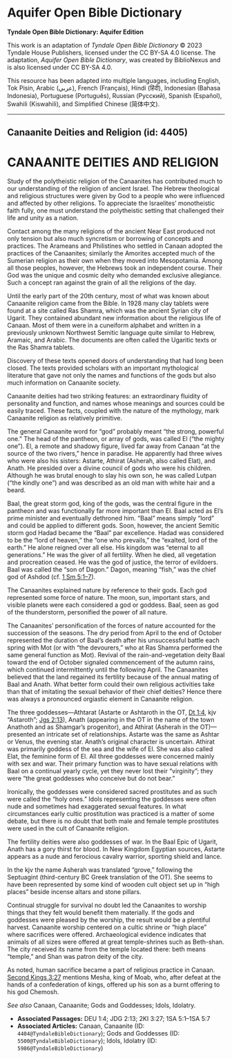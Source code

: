 # Aquifer Open Bible Dictionary

**Tyndale Open Bible Dictionary: Aquifer Edition**

This work is an adaptation of *Tyndale Open Bible Dictionary* © 2023 Tyndale House Publishers, licensed under the CC BY\-SA 4\.0 license. The adaptation, *Aquifer Open Bible Dictionary*, was created by BiblioNexus and is also licensed under CC BY\-SA 4\.0\.

This resource has been adapted into multiple languages, including English, Tok Pisin, Arabic (عربي), French (Français), Hindi (हिंदी), Indonesian (Bahasa Indonesia), Portuguese (Português), Russian (Русский), Spanish (Español), Swahili (Kiswahili), and Simplified Chinese (简体中文).



--------------------------------

## Canaanite Deities and Religion (id: 4405)

CANAANITE DEITIES AND RELIGION
==============================

Study of the polytheistic religion of the Canaanites has contributed much to our understanding of the religion of ancient Israel. The Hebrew theological and religious structures were given by God to a people who were influenced and affected by other religions. To appreciate the Israelites’ monotheistic faith fully, one must understand the polytheistic setting that challenged their life and unity as a nation.

Contact among the many religions of the ancient Near East produced not only tension but also much syncretism or borrowing of concepts and practices. The Arameans and Philistines who settled in Canaan adopted the practices of the Canaanites; similarly the Amorites accepted much of the Sumerian religion as their own when they moved into Mesopotamia. Among all those peoples, however, the Hebrews took an independent course. Their God was the unique and cosmic deity who demanded exclusive allegiance. Such a concept ran against the grain of all the religions of the day.

Until the early part of the 20th century, most of what was known about Canaanite religion came from the Bible. In 1928 many clay tablets were found at a site called Ras Shamra, which was the ancient Syrian city of Ugarit. They contained abundant new information about the religious life of Canaan. Most of them were in a cuneiform alphabet and written in a previously unknown Northwest Semitic language quite similar to Hebrew, Aramaic, and Arabic. The documents are often called the Ugaritic texts or the Ras Shamra tablets.

Discovery of these texts opened doors of understanding that had long been closed. The texts provided scholars with an important mythological literature that gave not only the names and functions of the gods but also much information on Canaanite society.

Canaanite deities had two striking features: an extraordinary fluidity of personality and function, and names whose meanings and sources could be easily traced. These facts, coupled with the nature of the mythology, mark Canaanite religion as relatively primitive.

The general Canaanite word for “god” probably meant “the strong, powerful one.” The head of the pantheon, or array of gods, was called El (“the mighty one”). El, a remote and shadowy figure, lived far away from Canaan “at the source of the two rivers,” hence in paradise. He apparently had three wives who were also his sisters: Astarte, Athirat (Asherah, also called Elat), and Anath. He presided over a divine council of gods who were his children. Although he was brutal enough to slay his own son, he was called Lutpan (“the kindly one”) and was described as an old man with white hair and a beard.

Baal, the great storm god, king of the gods, was the central figure in the pantheon and was functionally far more important than El. Baal acted as El’s prime minister and eventually dethroned him. “Baal” means simply “lord” and could be applied to different gods. Soon, however, the ancient Semitic storm god Hadad became the “Baal” par excellence. Hadad was considered to be the “lord of heaven,” the “one who prevails,” the “exalted, lord of the earth.” He alone reigned over all else. His kingdom was “eternal to all generations.” He was the giver of all fertility. When he died, all vegetation and procreation ceased. He was the god of justice, the terror of evildoers. Baal was called the “son of Dagon.” Dagon, meaning “fish,” was the chief god of Ashdod (cf. [1 Sm 5:1–7](https://ref.ly/1Sam5:1-1Sam5:7)).

The Canaanites explained nature by reference to their gods. Each god represented some force of nature. The moon, sun, important stars, and visible planets were each considered a god or goddess. Baal, seen as god of the thunderstorm, personified the power of all nature.

The Canaanites’ personification of the forces of nature accounted for the succession of the seasons. The dry period from April to the end of October represented the duration of Baal’s death after his unsuccessful battle each spring with Mot (or with “the devourers,” who at Ras Shamra performed the same general function as Mot). Revival of the rain\-and\-vegetation deity Baal toward the end of October signaled commencement of the autumn rains, which continued intermittently until the following April. The Canaanites believed that the land regained its fertility because of the annual mating of Baal and Anath. What better form could their own religious activities take than that of imitating the sexual behavior of their chief deities? Hence there was always a pronounced orgiastic element in Canaanite religion.

The three goddesses—Athtarat (Astarte or Ashtaroth in the OT, [Dt 1:4](https://ref.ly/Deut1:4), kjv “Astaroth”; [Jgs 2:13](https://ref.ly/Judg2:13)), Anath (appearing in the OT in the name of the town Anathoth and as Shamgar’s progenitor), and Athirat (Asherah in the OT)—presented an intricate set of relationships. Astarte was the same as Ashtar or Venus, the evening star. Anath’s original character is uncertain. Athirat was primarily goddess of the sea and the wife of El. She was also called Elat, the feminine form of El. All three goddesses were concerned mainly with sex and war. Their primary function was to have sexual relations with Baal on a continual yearly cycle, yet they never lost their “virginity”; they were “the great goddesses who conceive but do not bear.”

Ironically, the goddesses were considered sacred prostitutes and as such were called the “holy ones.” Idols representing the goddesses were often nude and sometimes had exaggerated sexual features. In what circumstances early cultic prostitution was practiced is a matter of some debate, but there is no doubt that both male and female temple prostitutes were used in the cult of Canaanite religion.

The fertility deities were also goddesses of war. In the Baal Epic of Ugarit, Anath has a gory thirst for blood. In New Kingdom Egyptian sources, Astarte appears as a nude and ferocious cavalry warrior, sporting shield and lance.

In the kjv the name Asherah was translated “grove,” following the Septuagint (third\-century BC Greek translation of the OT). She seems to have been represented by some kind of wooden cult object set up in “high places” beside incense altars and stone pillars.

Continual struggle for survival no doubt led the Canaanites to worship things that they felt would benefit them materially. If the gods and goddesses were pleased by the worship, the result would be a plentiful harvest. Canaanite worship centered on a cultic shrine or “high place” where sacrifices were offered. Archaeological evidence indicates that animals of all sizes were offered at great temple\-shrines such as Beth\-shan. The city received its name from the temple located there: beth means “temple,” and Shan was patron deity of the city.

As noted, human sacrifice became a part of religious practice in Canaan. [Second Kings 3:27](https://ref.ly/2Kgs3:27) mentions Mesha, king of Moab, who, after defeat at the hands of a confederation of kings, offered up his son as a burnt offering to his god Chemosh.

*See also* Canaan, Canaanite; Gods and Goddesses; Idols, Idolatry.

* **Associated Passages:** DEU 1:4; JDG 2:13; 2KI 3:27; 1SA 5:1–1SA 5:7
* **Associated Articles:** Canaan, Canaanite (ID: `4404@TyndaleBibleDictionary`); Gods and Goddesses (ID: `5500@TyndaleBibleDictionary`); Idols, Idolatry (ID: `5986@TyndaleBibleDictionary`)

